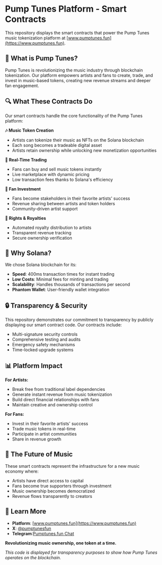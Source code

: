 # Pump Tunes Platform - Smart Contracts

This repository displays the smart contracts that power the Pump Tunes music tokenization platform at [www.pumptunes.fun](https://www.pumptunes.fun).

## 🎵 What is Pump Tunes?

Pump Tunes is revolutionizing the music industry through blockchain tokenization. Our platform empowers artists and fans to create, trade, and invest in music-based tokens, creating new revenue streams and deeper fan engagement.

## 🔍 What These Contracts Do

Our smart contracts handle the core functionality of the Pump Tunes platform:

**🎶 Music Token Creation**
- Artists can tokenize their music as NFTs on the Solana blockchain
- Each song becomes a tradeable digital asset
- Artists retain ownership while unlocking new monetization opportunities

**💱 Real-Time Trading**
- Fans can buy and sell music tokens instantly
- Live marketplace with dynamic pricing
- Low transaction fees thanks to Solana's efficiency

**👥 Fan Investment**
- Fans become stakeholders in their favorite artists' success
- Revenue sharing between artists and token holders
- Community-driven artist support

**🔐 Rights & Royalties**
- Automated royalty distribution to artists
- Transparent revenue tracking
- Secure ownership verification

## 🌟 Why Solana?

We chose Solana blockchain for its:
- **Speed**: 400ms transaction times for instant trading
- **Low Costs**: Minimal fees for minting and trading
- **Scalability**: Handles thousands of transactions per second
- **Phantom Wallet**: User-friendly wallet integration

## 🔒 Transparency & Security

This repository demonstrates our commitment to transparency by publicly displaying our smart contract code. Our contracts include:

- Multi-signature security controls
- Comprehensive testing and audits
- Emergency safety mechanisms
- Time-locked upgrade systems

## 📊 Platform Impact

**For Artists:**
- Break free from traditional label dependencies
- Generate instant revenue from music tokenization
- Build direct financial relationships with fans
- Maintain creative and ownership control

**For Fans:**
- Invest in their favorite artists' success
- Trade music tokens in real-time
- Participate in artist communities
- Share in revenue growth

## 🚀 The Future of Music

These smart contracts represent the infrastructure for a new music economy where:
- Artists have direct access to capital
- Fans become true supporters through investment
- Music ownership becomes democratized
- Revenue flows transparently to creators

## 🔗 Learn More

- **Platform**: [www.pumptunes.fun](https://www.pumptunes.fun)
- **X**: [@pumptunesfun](https://x.com/pumptunesfun)
- **Telegram**:[Pumptunes.fun Chat](https://t.me/+FKHyd1ABBrRmZjAx)

**Revolutionizing music ownership, one token at a time.**

*This code is displayed for transparency purposes to show how Pump Tunes operates on the blockchain.*
